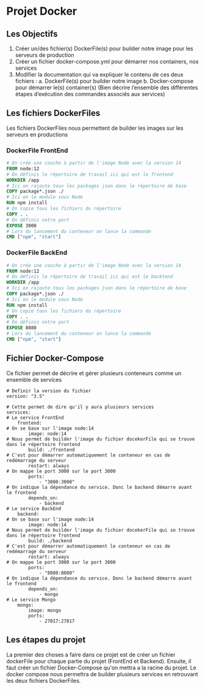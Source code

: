 # Projet Docker

## Les Objectifs

1. Créer un/des fichier(s) DockerFile(s) pour builder notre image pour les serveurs de production
2. Créer un fichier docker-compose.yml pour démarrer nos containers, nos services
3. Modifier la documentation qui va expliquer le contenu de ces deux fichiers :
  a. DockerFile(s) pour builder notre image
  b. Docker-compose pour démarrer le(s) container(s) (Bien décrire l’ensemble des différentes étapes d’exécution des commandes associés aux services)

## Les fichiers DockerFiles

Les fichiers DockerFiles nous permettent de builder les images sur les serveurs en productions

### DockerFile FrontEnd

```dockerfile
# On crée une couche à partir de l'image Node avec la version 14
FROM node:12
# On définis le répertoire de travail ici qui est le frontend
WORKDIR /app
# Ici on rajoute tous les packages json dans le répertoire de base
COPY package*.json ./
# Ici on le module sous Node
RUN npm install
# On copie tous les fichiers du répertoire
COPY . .
# On définis notre port
EXPOSE 3000
# Lors du lancement du conteneur on lance la commande
CMD ["npm", "start"]
```

### DockerFile BackEnd

```dockerfile
# On crée une couche à partir de l'image Node avec la version 14
FROM node:12
# On définis le répertoire de travail ici qui est le backtend
WORKDIR /app
# Ici on rajoute tous les packages json dans le répertoire de base
COPY package*.json ./
# Ici on le module sous Node
RUN npm install
# On copie tous les fichiers du répertoire
COPY . .
# On définis notre port
EXPOSE 8080
# Lors du lancement du conteneur on lance la commande
CMD ["npm", "start"]
```

## Fichier Docker-Compose

Ce fichier permet de décrire et gérer plusieurs conteneurs comme un ensemble de services

```docker-compose
# Definir la version du fichier
version: "3.5"

# Cette permet de dire qu'il y aura plusieurs services
services:
# Le service FrontEnd
    frontend:
# On se base sur l'image node:14
        image: node:14
# Nous permet de builder l'image du fichier docekerFile qui se trouve dans le répertoire frontend
        build: ./frontend
# C'est pour démarrer automatiquement le conteneur en cas de redémarrage du serveur
        restart: always
# On mappe le port 3000 sur le port 3000
        ports:
            - "3000:3000"
# On indique la dépendance du service. Donc le backend démarre avant le frontend
        depends_on: 
            - backend
# Le service BackEnd
    backend:
# On se base sur l'image node:14
        image: node:14
# Nous permet de builder l'image du fichier docekerFile qui se trouve dans le répertoire frontend
        build: ./backend
# C'est pour démarrer automatiquement le conteneur en cas de redémarrage du serveur
        restart: always
# On mappe le port 3000 sur le port 3000
        ports:
            - "8080:8080"
# On indique la dépendance du service. Donc le backend démarre avant le frontend
        depends_on:
            - mongo
# Le service Mongo
    mongo:
        image: mongo
        ports:
            - 27017:27017
```

## Les étapes du projet

La premier des choses a faire dans ce projet est de créer un fichier dockerFile pour chaque partie du projet (FrontEnd et Backend). Ensuite, il faut créer un fichier Docker-Compose qu'on mettra a la racine du projet. Le docker compose nous permettra de builder plusieurs services en retrouvant les deux fichiers DockerFiles.

